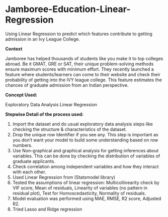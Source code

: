 # Jamboree-Education-Linear-Regression
Using Linear Regression to predict which features contribute to getting admission in an Ivy League College.

**Context**

Jamboree has helped thousands of students like you make it to top colleges abroad. Be it GMAT, GRE or SAT, their unique problem-solving methods ensure maximum scores with minimum effort.
They recently launched a feature where students/learners can come to their website and check their probability of getting into the IVY league college. This feature estimates the chances of graduate admission from an Indian perspective.


**Concept Used:**

Exploratory Data Analysis
Linear Regression

**Stepwise Detail of the process used:**

1. Import the dataset and do usual exploratory data analysis steps like checking the structure & characteristics of the dataset.
2. Drop the unique row Identifier if you see any. This step is important as you don’t want your model to build some understanding based on row numbers.
3. Use Non-graphical and graphical analysis for getting inferences about variables. This can be done by checking the distribution of variables of graduate applicants.
4. Check correlation among independent variables and how they interact with each other.
5. Used Linear Regression from (Statsmodel library)
6. Tested the assumptions of linear regression: Multicollinearity check by VIF score, Mean of residuals, Linearity of variables (no pattern in residual plot), Test for Homoscedasticity, Normality of residuals.
7. Model evaluation was performed using MAE, RMSE, R2 score, Adjusted R2.
8. Tried Lasso and Ridge regression
